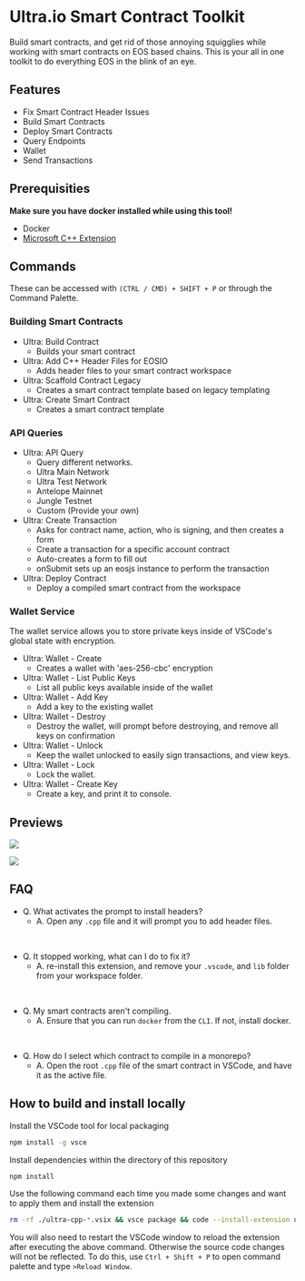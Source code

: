 # Ultra.io Smart Contract Toolkit

Build smart contracts, and get rid of those annoying squigglies while working with smart contracts on EOS based chains. This is your all in one toolkit to do everything EOS in the blink of an eye.

## Features

- Fix Smart Contract Header Issues
- Build Smart Contracts
- Deploy Smart Contracts
- Query Endpoints
- Wallet
- Send Transactions

## Prerequisities

**Make sure you have docker installed while using this tool!**

- Docker
- [Microsoft C++ Extension](https://marketplace.visualstudio.com/items?itemName=ms-vscode.cpptools)

## Commands

These can be accessed with `(CTRL / CMD) + SHIFT + P` or through the Command Palette.

### Building Smart Contracts

- Ultra: Build Contract
  - Builds your smart contract
- Ultra: Add C++ Header Files for EOSIO
  - Adds header files to your smart contract workspace
- Ultra: Scaffold Contract Legacy
  - Creates a smart contract template based on legacy templating
- Ultra: Create Smart Contract
  - Creates a smart contract template

### API Queries

- Ultra: API Query
  - Query different networks.
  - Ultra Main Network
  - Ultra Test Network
  - Antelope Mainnet
  - Jungle Testnet
  - Custom (Provide your own) 
- Ultra: Create Transaction
  - Asks for contract name, action, who is signing, and then creates a form
  - Create a transaction for a specific account contract
  - Auto-creates a form to fill out
  - onSubmit sets up an eosjs instance to perform the transaction
- Ultra: Deploy Contract
  - Deploy a compiled smart contract from the workspace 

### Wallet Service

The wallet service allows you to store private keys inside of VSCode's global state with encryption.

- Ultra: Wallet - Create
  - Creates a wallet with 'aes-256-cbc' encryption
- Ultra: Wallet - List Public Keys
  - List all public keys available inside of the wallet
- Ultra: Wallet - Add Key
  - Add a key to the existing wallet
- Ultra: Wallet - Destroy
  - Destroy the wallet, will prompt before destroying, and remove all keys on confirmation 
- Ultra: Wallet - Unlock
  - Keep the wallet unlocked to easily sign transactions, and view keys.
- Ultra: Wallet - Lock
  - Lock the wallet.
- Ultra: Wallet - Create Key
  - Create a key, and print it to console.

## Previews

![](https://i.imgur.com/4KnGPnP.png)

![](https://i.imgur.com/7aMksvK.png)

## FAQ

- Q. What activates the prompt to install headers?
  - A. Open any `.cpp` file and it will prompt you to add header files.

<br />

- Q. It stopped working, what can I do to fix it?
  - A. re-install this extension, and remove your `.vscode`, and `lib` folder from your workspace folder.

<br />

- Q. My smart contracts aren't compiling.
  - A. Ensure that you can run `docker` from the `CLI`. If not, install docker. 

<br />

- Q. How do I select which contract to compile in a monorepo?
  - A. Open the root `.cpp` file of the smart contract in VSCode, and have it as the active file.

## How to build and install locally

Install the VSCode tool for local packaging

```sh
npm install -g vsce
```

Install dependencies within the directory of this repository

```sh
npm install
```

Use the following command each time you made some changes and want to apply them and install the extension

```sh
rm -rf ./ultra-cpp-*.vsix && vsce package && code --install-extension ultra-cpp-*.vsix
```

You will also need to restart the VSCode window to reload the extension after executing the above command. Otherwise the source code changes will not be reflected. To do this, use `Ctrl + Shift + P` to open command palette and type `>Reload Window`.
